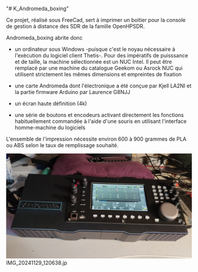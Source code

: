 "# K_Andromeda_boxing" 

Ce projet, réalisé sous FreeCad, sert à imprimer un boitier pour la console de gestion à distance des SDR de la famille OpenHPSDR. 

Andromeda_boxing abrite donc 

* un ordinateur sous Windows -puisque c'est le noyau nécessaire à l'exécution du logiciel client Thetis-. Pour des impératifs de 
puisssance et de taille, la machine sélectionnée est un NUC Intel. Il peut être remplacé par une machine du catalogue Geekom ou Asrock NUC
 qui utilisent strictement les mêmes dimensions et empreintes de fixation

* une carte Andromeda dont l'électronique a été conçue par Kjell LA2NI et la partie firmware Arduino par Laurence G8NJJ  

* un écran haute définition (4k)

* une série de boutons et encodeurs activant directement les fonctions habituellement commandée à l'aide d'une souris en utilisant l'interface homme-machine du logiciels 

L'ensemble de l'impression nécessite environ 600 à 900 grammes de PLA ou ABS selon le taux de remplissage souhaité. 


![aka "Andromeda_boxing"](https://github.com/F6ITU/K_Andromeda_boxing/blob/main/photos/IMG_20241129_120816.jpg)
IMG_20241129_120638.jp